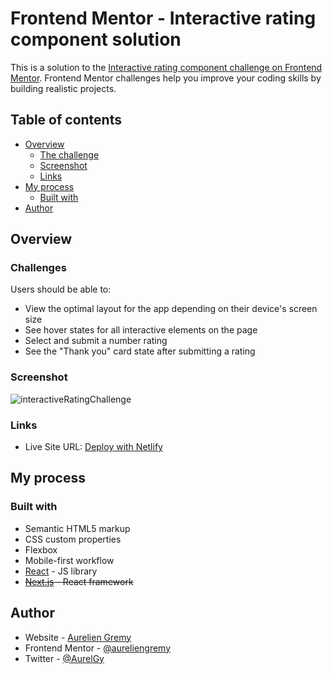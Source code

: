 # Frontend Mentor - Interactive rating component solution

This is a solution to the [Interactive rating component challenge on Frontend Mentor](https://www.frontendmentor.io/challenges/interactive-rating-component-koxpeBUmI). Frontend Mentor challenges help you improve your coding skills by building realistic projects. 

## Table of contents

- [Overview](#overview)
  - [The challenge](#the-challenge)
  - [Screenshot](#screenshot)
  - [Links](#links)
- [My process](#my-process)
  - [Built with](#built-with)
- [Author](#author)


## Overview
### Challenges

Users should be able to:

- View the optimal layout for the app depending on their device's screen size
- See hover states for all interactive elements on the page
- Select and submit a number rating
- See the "Thank you" card state after submitting a rating

### Screenshot

![interactiveRatingChallenge](https://user-images.githubusercontent.com/25286237/230496524-2f86a0ca-1793-4d78-8036-6fe7473db19b.png)


### Links

<!-- - Solution URL: [Add solution URL here](https://your-solution-url.com) -->
- Live Site URL: [Deploy with Netlify](https://aurelien-frontendmentor-challenge.netlify.app/)

## My process

### Built with

- Semantic HTML5 markup
- CSS custom properties
- Flexbox
- Mobile-first workflow
- [React](https://reactjs.org/) - JS library
- ~~[Next.js](https://nextjs.org/) - React framework~~
    
## Author

- Website - [Aurelien Gremy](https://aureliengremy.com)
- Frontend Mentor - [@aureliengremy](https://www.frontendmentor.io/profile/aureliengremy)
- Twitter - [@AurelGy](https://twitter.com/AurelGy)
